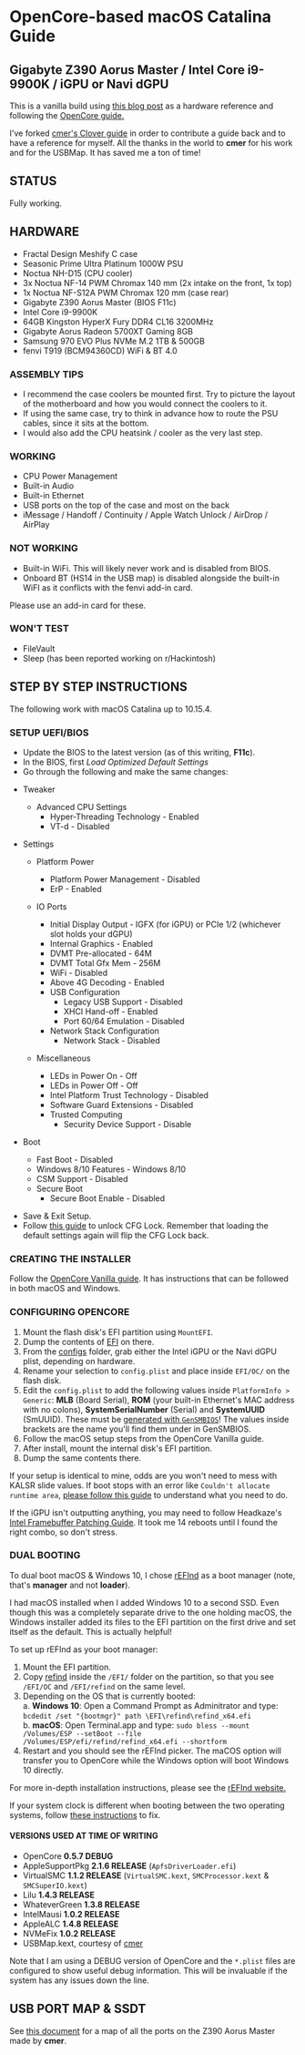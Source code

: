 # OpenCore-based macOS Catalina Guide
## Gigabyte Z390 Aorus Master / Intel Core i9-9900K / iGPU or Navi dGPU

This is a vanilla build using [this blog post](https://infinitediaries.net/my-2020-hackintosh-hardware-spec/) as a hardware reference and following the [OpenCore guide.](https://desktop.dortania.ml/)

I've forked [cmer's Clover guide](https://github.com/cmer/gigabyte-z390-aorus-master-hackintosh) in order to contribute a guide back and to have a reference for myself. All the thanks in the world to **cmer** for his work and for the USBMap. It has saved me a ton of time!

## STATUS

Fully working.

## HARDWARE

- Fractal Design Meshify C case  
- Seasonic Prime Ultra Platinum 1000W PSU  
- Noctua NH-D15 (CPU cooler)  
- 3x Noctua NF-14 PWM Chromax 140 mm (2x intake on the front, 1x top)  
- 1x Noctua NF-S12A PWM Chromax 120 mm (case rear)  
- Gigabyte Z390 Aorus Master (BIOS F11c)  
- Intel Core i9-9900K  
- 64GB Kingston HyperX Fury DDR4 CL16 3200MHz  
- Gigabyte Aorus Radeon 5700XT Gaming 8GB
- Samsung 970 EVO Plus NVMe M.2 1TB & 500GB  
- fenvi T919 (BCM94360CD) WiFi & BT 4.0  

### ASSEMBLY TIPS

- I recommend the case coolers be mounted first. Try to picture the layout of the motherboard and how you would connect the coolers to it.  
- If using the same case, try to think in advance how to route the PSU cables, since it sits at the bottom.  
- I would also add the CPU heatsink / cooler as the very last step.  

### WORKING

- CPU Power Management  
- Built-in Audio  
- Built-in Ethernet  
- USB ports on the top of the case and most on the back  
- iMessage / Handoff / Continuity / Apple Watch Unlock / AirDrop / AirPlay  

### NOT WORKING

- Built-in WiFi. This will likely never work and is disabled from BIOS.
- Onboard BT (HS14 in the USB map) is disabled alongside the built-in WiFI as it conflicts with the fenvi add-in card.

Please use an add-in card for these.

### WON'T TEST

- FileVault
- Sleep (has been reported working on r/Hackintosh)

## STEP BY STEP INSTRUCTIONS

The following work with macOS Catalina up to 10.15.4.

### SETUP UEFI/BIOS

* Update the BIOS to the latest version (as of this writing, **F11c**).
* In the BIOS, first *Load Optimized Default Settings*
* Go through the following and make the same changes:

- Tweaker
  - Advanced CPU Settings  
    - Hyper-Threading Technology - Enabled  
    - VT-d - Disabled  

- Settings
  - Platform Power  
    - Platform Power Management - Disabled  
    - ErP - Enabled  

  - IO Ports  
    - Initial Display Output - IGFX (for iGPU) or PCIe 1/2 (whichever slot holds your dGPU)   
    - Internal Graphics - Enabled  
    - DVMT Pre-allocated - 64M  
    - DVMT Total Gfx Mem - 256M  
    - WiFi - Disabled  
    - Above 4G Decoding - Enabled  
    - USB Configuration  
      - Legacy USB Support - Disabled  
      - XHCI Hand-off - Enabled  
      - Port 60/64 Emulation - Disabled  
    - Network Stack Configuration  
      - Network Stack - Disabled  

  - Miscellaneous  
    - LEDs in Power On - Off  
    - LEDs in Power Off - Off  
    - Intel Platform Trust Technology - Disabled  
    - Software Guard Extensions - Disabled  
    - Trusted Computing  
      - Security Device Support - Disable  

- Boot
  - Fast Boot - Disabled  
  - Windows 8/10 Features - Windows 8/10  
  - CSM Support - Disabled  
  - Secure Boot  
    - Secure Boot Enable - Disabled  

* Save & Exit Setup.
* Follow [this guide](https://desktop.dortania.ml/extras/msr-lock.html) to unlock CFG Lock. Remember that loading the default settings again will flip the CFG Lock back.

### CREATING THE INSTALLER

Follow the [OpenCore Vanilla guide](https://dortania.github.io/OpenCore-Desktop-Guide/installer-guide/). It has instructions that can be followed in both macOS and Windows.

### CONFIGURING OPENCORE

1. Mount the flash disk's EFI partition using `MountEFI`.
2. Dump the contents of [EFI](./EFI) on there.
3. From the [configs](./configs) folder, grab either the Intel iGPU or the Navi dGPU plist, depending on hardware.
4. Rename your selection to `config.plist` and place inside `EFI/OC/` on the flash disk.
5. Edit the `config.plist` to add the following values inside `PlatformInfo > Generic`: **MLB** (Board Serial), **ROM** (your built-in Ethernet's MAC address with no colons), **SystemSerialNumber** (Serial) and **SystemUUID** (SmUUID). These must be [generated with `GenSMBIOS`](https://dortania.github.io/OpenCore-Desktop-Guide/config.plist/coffee-lake.html#platforminfo)! The values inside brackets are the name you'll find them under in GenSMBIOS.
4. Follow the macOS setup steps from the OpenCore Vanilla guide.
5. After install, mount the internal disk's EFI partition.
6. Dump the same contents there.

If your setup is identical to mine, odds are you won't need to mess with KALSR slide values. If boot stops with an error like `Couldn't allocate runtime area`, [please follow this guide](https://desktop.dortania.ml/extras/kaslr-fix.html) to understand what you need to do.

If the iGPU isn't outputting anything, you may need to follow Headkaze's [Intel Framebuffer Patching Guide](https://www.insanelymac.com/forum/topic/334899-intel-framebuffer-patching-using-whatevergreen/?tab=comments#comment-2626271). It took me 14 reboots until I found the right combo, so don't stress.

### DUAL BOOTING

To dual boot macOS & Windows 10, I chose [rEFInd](https://www.rodsbooks.com/refind/) as a boot manager (note, that's **manager** and not **loader**).  

I had macOS installed when I added Windows 10 to a second SSD. Even though this was a completely separate drive to the one holding macOS, the Windows installer added its files to the EFI partition on the first drive and set itself as the default. This is actually helpful!

To set up rEFInd as your boot manager:
1. Mount the EFI partition.  
2. Copy [refind](./refind) inside the `/EFI/` folder on the partition, so that you see `/EFI/OC` and `/EFI/refind` on the same level.  
3. Depending on the OS that is currently booted:  
  a. **Windows 10**: Open a Command Prompt as Adminitrator and type: `bcdedit /set "{bootmgr}" path \EFI\refind\refind_x64.efi`  
  b. **macOS**: Open Terminal.app and type: `sudo bless --mount /Volumes/ESP --setBoot --file /Volumes/ESP/efi/refind/refind_x64.efi --shortform`  
4. Restart and you should see the rEFInd picker. The maCOS option will transfer you to OpenCore while the Windows option will boot Windows 10 directly.

For more in-depth installation instructions, please see the [rEFInd website.](https://www.rodsbooks.com/refind/installing.html)  

If your system clock is different when booting between the two operating systems, follow [these instructions](https://www.tonymacx86.com/threads/fix-incorrect-time-in-windows-osx-dual-boot.133719/) to fix.

#### VERSIONS USED AT TIME OF WRITING

- OpenCore **0.5.7 DEBUG**  
- AppleSupportPkg **2.1.6 RELEASE** (`ApfsDriverLoader.efi`)  
- VirtualSMC **1.1.2 RELEASE** (`VirtualSMC.kext`, `SMCProcessor.kext` & `SMCSuperIO.kext`)  
- Lilu **1.4.3 RELEASE**  
- WhateverGreen **1.3.8 RELEASE**  
- IntelMausi **1.0.2 RELEASE**  
- AppleALC **1.4.8 RELEASE**  
- NVMeFix **1.0.2 RELEASE**  
- USBMap.kext, courtesy of [cmer](https://github.com/cmer)  

Note that I am using a DEBUG version of OpenCore and the `*.plist` files are configured to show useful debug information. This will be invaluable if the system has any issues down the line. 

## USB PORT MAP & SSDT

See [this document](USB_MAP.md) for a map of all the ports on the Z390 Aorus Master made by **cmer**.
